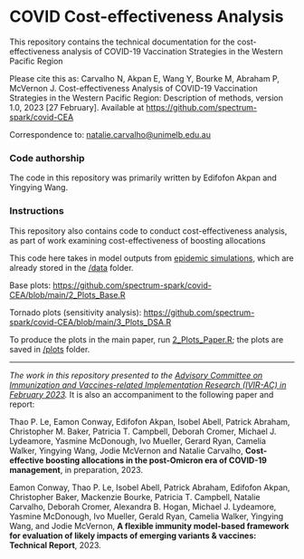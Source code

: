 # COVID Cost-effectiveness Analysis

This repository contains the technical documentation for the cost-effectiveness analysis of COVID-19 Vaccination Strategies in the Western Pacific Region

Please cite this as:
Carvalho N, Akpan E, Wang Y, Bourke M, Abraham P, McVernon J. Cost-effectiveness Analysis of COVID-19 Vaccination Strategies in the Western Pacific Region: Description of methods, version 1.0, 2023 [27 February]. Available at https://github.com/spectrum-spark/covid-CEA

Correspondence to: natalie.carvalho@unimelb.edu.au


### Code authorship

The code in this repository was primarily written by Edifofon Akpan and Yingying Wang.



### Instructions

This repository also contains code to conduct cost-effectiveness analysis, as part of work examining cost-effectiveness of boosting allocations

This code here takes in model outputs from [epidemic simulations](https://github.com/spectrum-spark/covid_singlestrain_scenarios/tree/singlestrain-paper), which are already stored in the [/data](/data) folder.


Base plots: https://github.com/spectrum-spark/covid-CEA/blob/main/2_Plots_Base.R

Tornado plots (sensitivity analysis): https://github.com/spectrum-spark/covid-CEA/blob/main/3_Plots_DSA.R

To produce the plots in the main paper, run [2_Plots_Paper.R](/2_Plots_Paper.R); the plots are saved in [/plots](/plots) folder.

---

*The work in this repository presented to the [Advisory Committee on Immunization and Vaccines-related Implementation Research (IVIR-AC) in February 2023](https://terrance.who.int/mediacentre/data/sage/IVIR-AC_Pink%20Book%20Feb2023.pdf).* It is also an accompaniment to the following paper and report:

Thao P. Le, Eamon Conway, Edifofon Akpan, Isobel Abell, Patrick Abraham, Christopher M. Baker, Patricia T. Campbell, Deborah Cromer, Michael J. Lydeamore, Yasmine McDonough, Ivo Mueller, Gerard Ryan, Camelia Walker, Yingying Wang, Jodie McVernon and Natalie Carvalho,  **Cost-effective boosting allocations in the post-Omicron era of COVID-19 management**, in preparation, 2023.


Eamon Conway, Thao P. Le, Isobel Abell, Patrick Abraham, Edifofon Akpan, Christopher Baker, Mackenzie Bourke, Patricia T. Campbell, Natalie Carvalho, Deborah Cromer, Alexandra B. Hogan, Michael J. Lydeamore, Yasmine McDonough, Ivo Mueller, Gerald Ryan, Camelia Walker, Yingying Wang, and Jodie McVernon, **A flexible immunity model-based framework for evaluation of likely impacts of emerging variants & vaccines: Technical Report**, 2023.

